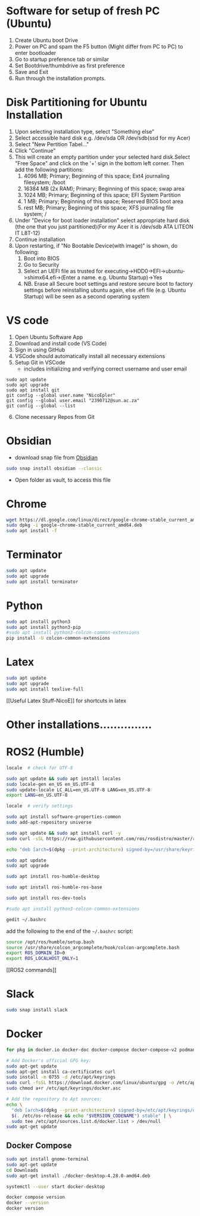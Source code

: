 

# Software for setup of fresh PC (Ubuntu)

1. Create Ubuntu boot Drive
2. Power on PC and spam  the F5 button (Might differ from PC to PC) to enter bootloader
3. Go to startup preference tab or similar
4. Set Bootdrive/thumbdrive as first preference
5. Save and Exit
6. Run through the installation prompts.
# Disk Partitioning for Ubuntu Installation
1. Upon selecting installation type, select "Something else"
2. Select accessible hard disk e.g. /dev/sda OR /dev/sdb(ssd for my Acer)
3. Select "New Pertition Tabel..."
4. Click "Continue"
5. This will create an empty partition under your selected hard disk.Select "Free Space" and click on the '+' sign in the bottom left corner. Then add the following partitions:
	1. 4096 MB; Primary; Beginning of this space; Ext4 journaling filesystem; /boot
	2. 16384 MB (2x RAM); Primary; Beginning of this space; swap area
	3. 1024 MB; Primary; Beginning of this space; EFI System Partition
	4. 1 MB; Primary; Beginning of this space; Reserved BIOS boot area
	5. rest MB; Primary; Beginning of this space; XFS journaling file  system; /
6. Under "Device for boot loader installation" select appropriate hard disk (the one that you just partitioned)(For my Acer it is /dev/sdb ATA LITEON IT L8T-12)
7. Continue installation
8. Upon restarting, if "No Bootable Device(with image)" is shown, do following:
	1. Boot into BIOS
	2. Go to Security
	3. Select an UEFI file as trusted for executing->HDD0->EFI->ubuntu->shimx64.efi->(Enter a name. e.g. Ubuntu Startup)->Yes
	4. NB. Erase all Secure boot settings and restore secure boot to factory settings before reinstalling ubuntu again, else .efi file (e.g. Ubuntu Startup) will be seen as a second operating system

# VS code
1. Open Ubuntu Software App
2. Download and install code (VS Code)
3. Sign in using GitHub
4. VSCode should automatically install all necessary extensions
5. Setup Git in VSCode
	 - includes initializing  and verifying correct username and user email
```Shell
sudo apt update
sudo apt upgrade
sudo apt install git
git config --global user.name "NicoEpler"
git config --global user.email "2390712@sun.ac.za"
git config --global --list
```
6. Clone necessary Repos from Git

# Obsidian
- download snap file from [Obsidian](https://obsidian.md/download)
```bash
sudo snap install obsidian --classic
```
- Open folder as vault, to access this file

# Chrome
```bash
wget https://dl.google.com/linux/direct/google-chrome-stable_current_amd64.deb
sudo dpkg -i google-chrome-stable_current_amd64.deb
sudo apt install -f
```

# Terminator
```bash
sudo apt update
sudo apt upgrade 
sudo apt install terminator
```

# Python
```bash
sudo apt install python3
sudo apt install python3-pip
#sudo apt install python3-colcon-common-extensions
pip install -U colcon-common-extensions
```

# Latex
```bash
sudo apt update
sudo apt upgrade
sudo apt install texlive-full
```

[[Useful Latex Stuff-NicoE]] for shortcuts in latex







# Other installations...............
# ROS2 (Humble)
```bash
locale  # check for UTF-8

sudo apt update && sudo apt install locales
sudo locale-gen en_US en_US.UTF-8
sudo update-locale LC_ALL=en_US.UTF-8 LANG=en_US.UTF-8
export LANG=en_US.UTF-8

locale  # verify settings

sudo apt install software-properties-common
sudo add-apt-repository universe

sudo apt update && sudo apt install curl -y
sudo curl -sSL https://raw.githubusercontent.com/ros/rosdistro/master/ros.key -o /usr/share/keyrings/ros-archive-keyring.gpg

echo "deb [arch=$(dpkg --print-architecture) signed-by=/usr/share/keyrings/ros-archive-keyring.gpg] http://packages.ros.org/ros2/ubuntu $(. /etc/os-release && echo $UBUNTU_CODENAME) main" | sudo tee /etc/apt/sources.list.d/ros2.list > /dev/null

sudo apt update
sudo apt upgrade
```

```bash
sudo apt install ros-humble-desktop

sudo apt install ros-humble-ros-base

sudo apt install ros-dev-tools

#sudo apt install python3-colcon-common-extensions
```

```bash
gedit ~/.bashrc
```
add the following to the end of the `~/.bashrc` script:
```bash
source /opt/ros/humble/setup.bash
source /usr/share/colcon_argcomplete/hook/colcon-argcomplete.bash
export ROS_DOMAIN_ID=0
export ROS_LOCALHOST_ONLY=1
```
[[ROS2 commands]] 


# Slack
```bash
sudo snap install slack
```


# Docker
```bash
for pkg in docker.io docker-doc docker-compose docker-compose-v2 podman-docker containerd runc; do sudo apt-get remove $pkg; done

# Add Docker's official GPG key:
sudo apt-get update
sudo apt-get install ca-certificates curl
sudo install -m 0755 -d /etc/apt/keyrings
sudo curl -fsSL https://download.docker.com/linux/ubuntu/gpg -o /etc/apt/keyrings/docker.asc
sudo chmod a+r /etc/apt/keyrings/docker.asc

# Add the repository to Apt sources:
echo \
  "deb [arch=$(dpkg --print-architecture) signed-by=/etc/apt/keyrings/docker.asc] https://download.docker.com/linux/ubuntu \
  $(. /etc/os-release && echo "$VERSION_CODENAME") stable" | \
  sudo tee /etc/apt/sources.list.d/docker.list > /dev/null
sudo apt-get update
```
## Docker Compose
```bash
sudo apt install gnome-terminal
sudo apt-get update
cd Downloads
sudo apt-get install ./docker-desktop-4.28.0-amd64.deb

systemctl --user start docker-desktop

docker compose version
docker --version
docker version
```


